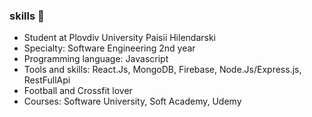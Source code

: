 ### skills 👋

- Student at Plovdiv University Paisii Hilendarski
- Specialty: Software Engineering 2nd year
- Programming language: Javascript
- Tools and skills: React.Js, MongoDB, Firebase, Node.Js/Express.js, RestFullApi
- Football and Crossfit lover
- Courses: Software University, Soft Academy, Udemy
